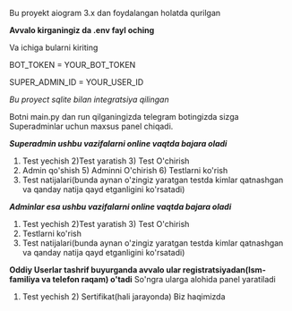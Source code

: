 Bu proyekt aiogram 3.x dan foydalangan holatda qurilgan

**Avvalo kirganingiz da .env fayl oching**

Va ichiga bularni kiriting

BOT_TOKEN = YOUR_BOT_TOKEN

SUPER_ADMIN_ID = YOUR_USER_ID

_Bu proyect sqlite bilan integratsiya qilingan_

Botni main.py dan run qilganingizda telegram botingizda sizga Superadminlar uchun maxsus panel chiqadi.

_**Superadmin ushbu vazifalarni online vaqtda bajara oladi**_
1) Test yechish 2)Test yaratish 3) Test O'chirish
4) Admin qo'shish 5) Adminni O'chirish 6) Testlarni ko'rish
7) Test natijalari(bunda aynan o'zingiz yaratgan testda kimlar qatnashgan va qanday natija qayd etganligini ko'rsatadi)

_**Adminlar esa ushbu vazifalarni online vaqtda bajara oladi**_
1) Test yechish 2)Test yaratish 3) Test O'chirish
4) Testlarni ko'rish
5)  Test natijalari(bunda aynan o'zingiz yaratgan testda kimlar qatnashgan va qanday natija qayd etganligini ko'rsatadi)

**Oddiy Userlar tashrif buyurganda avvalo ular registratsiyadan(Ism-familiya va telefon raqam) o'tadi**
So'ngra ularga alohida panel yaratiladi
1) Test yechish 2) Sertifikat(hali jarayonda)
 Biz haqimizda
